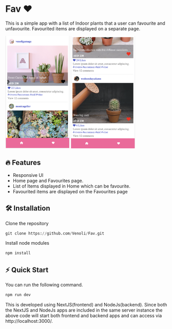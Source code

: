 # Fav :heart:

This is a simple app with a list of Indoor plants that a user can favourite and unfavourite. 
Favourited items are displayed on a separate page.

<img src="https://github.com/Venoli/Fav/blob/main/Screenshots/1.png" width="200" height="350" />
<img src="https://github.com/Venoli/Fav/blob/main/Screenshots/2.png" width="200" height="350" />

## :fire: Features
  * Responsive UI
  * Home page and Favourites page.
  * List of Items displayed in Home which can be favourite.
  * Favourited items are displayed on the Favourites page
    
## 🛠 Installation
Clone the repository

```python
git clone https://github.com/Venoli/Fav.git
```

Install node modules

```python
npm install
```

## ⚡️ Quick Start
You can run the following command.

```python
npm run dev
```

This is developed using NextJS(frontend) and NodeJs(backend). Since both the NextJS and NodeJs apps are included in the same server instance the above code will start both frontend and backend apps and can access via http://localhost:3000/.

